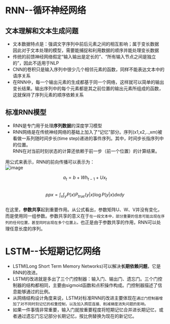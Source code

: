 # RNN--循环神经网络
## 文本理解和文本生成问题
* 文本数据特点是：强调文字序列中前后元素之间的相互影响；属于变长数据
  <br>因此对于文本处理的模型，需要能捕捉和利用数据的顺序并能处理变长数据
* 传统的前馈神经网络假定“输入输出是定长的”、“所有输入节点之间是独立的”，因此不适用于NLP
* CNN的卷积只是输入序列中很少几个相邻元素的函数，同样不能表达文本中的语序关系
* 在RNN中，每一个输出元素的生成都基于同一个网络，这样就可以简单的输出变长结果。输出序列中的每个元素都是其之前位置的输出元素所组成的函数，这就保持了序列元素的顺序依赖关系
## 标准RNN模型
* RNN是专门用于处理**序列数据**的深度学习模型
* RNN网络是在传统神经网络的基础上加入了“记忆”部分。序列(x1,x2,..,xm)被看做一系列随时间步长(time step)递进的事件序列。其中，时间步长指序列中的位置。</br>
RNN在对当前时刻状态的计算还依赖于前一步（前一个位置）的计算结果。

用公式来表示，RNN的前向传播可以表示为：
<br>
![image](https://github.com/anonymous236/tensorflow/raw/master/RNN/CodeCogsEqn.gif)

$$ a_t = b + Wh_{t-1} + Ux_t $$
<br>
$$ ppx =  \int_x \int_y P(x) P_{true}(y|x) \log P(y|x) dx dy$$
<br>
在这里，**参数共享**起到重要作用。从公式看出，参数矩阵U、W、V并没有变化，而是使用同一组参数。参数共享的意义在于`在一段文本中，部分重要的信息可能出现在序列的任何位置，甚至同时出现在多个位置上。`也正是由于参数共享的作用，RNN可以处理任意长度的序列。
# LSTM--长短期记忆网络
* LSTM(Long Short Term Memory Networks)可以解决**长期依赖问题**，它是RNN的改进。
* LSTM的改进就是多出了三个门控制器：输入门、输出门、遗忘门。三个门控制器的结构都相同，主要由sigmoid函数和点积操作构成。门控制器描述了信息能够通过的比例。
* 从网络结构设计角度来说，LSTM对标准RNN的改进主要体现在`通过门控制器增加了对不同时刻记忆的权重控制，以及加入跨层连接、削减梯度消失问题的影响。`
* 如果一件事情非常重要，输入门就按重要程度将短期记忆合并进长期记忆，或者通过遗忘门忘记部分长期记忆，按比例替换为现在的新记忆。
